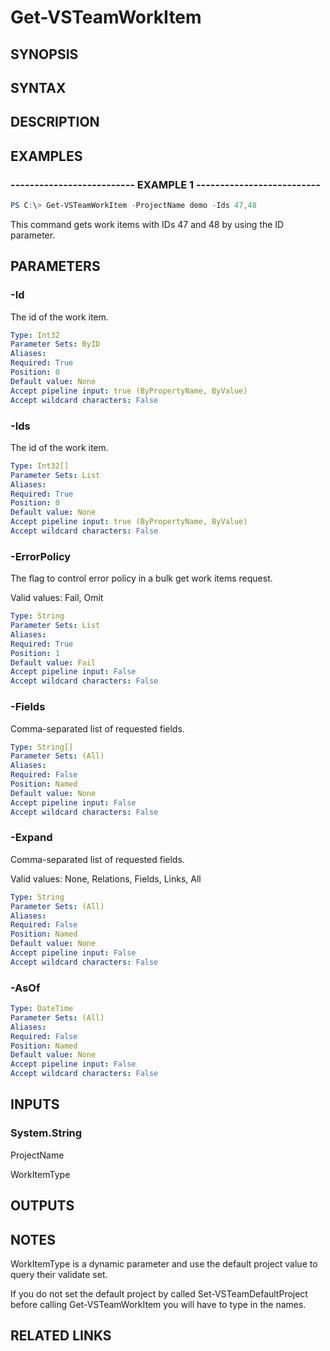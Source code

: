 <!-- #include "./common/header.md" -->

# Get-VSTeamWorkItem

## SYNOPSIS

<!-- #include "./synopsis/Get-VSTeamWorkItem.md" -->

## SYNTAX

## DESCRIPTION

<!-- #include "./synopsis/Get-VSTeamWorkItem.md" -->

## EXAMPLES

### -------------------------- EXAMPLE 1 --------------------------

```PowerShell
PS C:\> Get-VSTeamWorkItem -ProjectName demo -Ids 47,48
```

This command gets work items with IDs 47 and 48 by using the ID parameter.

## PARAMETERS

<!-- #include "./params/projectName.md" -->

### -Id

The id of the work item.

```yaml
Type: Int32
Parameter Sets: ByID
Aliases:
Required: True
Position: 0
Default value: None
Accept pipeline input: true (ByPropertyName, ByValue)
Accept wildcard characters: False
```

### -Ids

The id of the work item.

```yaml
Type: Int32[]
Parameter Sets: List
Aliases:
Required: True
Position: 0
Default value: None
Accept pipeline input: true (ByPropertyName, ByValue)
Accept wildcard characters: False
```

### -ErrorPolicy

The flag to control error policy in a bulk get work items request.

Valid values: Fail, Omit

```yaml
Type: String
Parameter Sets: List
Aliases:
Required: True
Position: 1
Default value: Fail
Accept pipeline input: False
Accept wildcard characters: False
```

### -Fields

Comma-separated list of requested fields.

```yaml
Type: String[]
Parameter Sets: (All)
Aliases:
Required: False
Position: Named
Default value: None
Accept pipeline input: False
Accept wildcard characters: False
```

### -Expand

Comma-separated list of requested fields.

Valid values: None, Relations, Fields, Links, All

```yaml
Type: String
Parameter Sets: (All)
Aliases:
Required: False
Position: Named
Default value: None
Accept pipeline input: False
Accept wildcard characters: False
```

### -AsOf

```yaml
Type: DateTime
Parameter Sets: (All)
Aliases:
Required: False
Position: Named
Default value: None
Accept pipeline input: False
Accept wildcard characters: False
```

## INPUTS

### System.String

ProjectName

WorkItemType

## OUTPUTS

## NOTES

WorkItemType is a dynamic parameter and use the default project value to query their validate set.

If you do not set the default project by called Set-VSTeamDefaultProject before calling Get-VSTeamWorkItem you will have to type in the names.

## RELATED LINKS